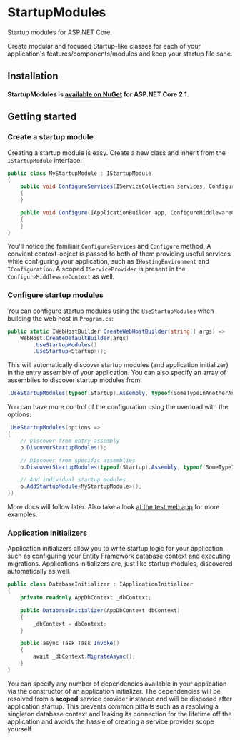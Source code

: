 # StartupModules
Startup modules for ASP.NET Core.

Create modular and focused Startup-like classes for each of your application's features/components/modules and keep your startup file sane.

## Installation

#### StartupModules is [available on NuGet](https://www.nuget.org/packages/StartupModules) for ASP.NET Core 2.1.

## Getting started

### Create a startup module

Creating a startup module is easy. Create a new class and inherit from the `IStartupModule` interface:

```cs
public class MyStartupModule : IStartupModule
{
    public void ConfigureServices(IServiceCollection services, ConfigureServicesContext context)
    {
    }

    public void Configure(IApplicationBuilder app, ConfigureMiddlewareContext context)
    {
    }
}
```

You'll notice the familiair `ConfigureServices` and `Configure` method. A convient context-object is passed to both of them providing useful services while configuring your application, such as `IHostingEnvironment` and `IConfiguration`. A scoped `IServiceProvider` is present in the `ConfigureMiddlewareContext` as well.

### Configure startup modules

You can configure startup modules using the `UseStartupModules` when building the web host in `Program.cs`:

```cs
public static IWebHostBuilder CreateWebHostBuilder(string[] args) =>
    WebHost.CreateDefaultBuilder(args)
        .UseStartupModules()
        .UseStartup<Startup>();
```

This will automatically discover startup modules (and application initializer) in the entry assembly of your application. You can also specify an array of assemblies to discover startup modules from:

```cs
.UseStartupModules(typeof(Startup).Assembly, typeof(SomeTypeInAnotherAssembly).Assembly)
```

You can have more control of the configuration using the overload with the options:

```cs
.UseStartupModules(options =>
{
    // Discover from entry assembly
    o.DiscoverStartupModules();

    // Discover from specific assemblies
    o.DiscoverStartupModules(typeof(Startup).Assembly, typeof(SomeTypeInAnotherAssembly).Assembly);

    // Add individual startup modules
    o.AddStartupModule<MyStartupModule>();
})
```

More docs will follow later. Also take a look [at the test web app](https://github.com/henkmollema/StartupModules/tree/master/test/TestWebApp) for more examples.

### Application Initializers
Application initializers allow you to write startup logic for your application, such as configuring your Entity Framework database context and executing migrations. Applications initializers are, just like startup modules, discovered automatically as well.

```cs
public class DatabaseInitializer : IApplicationInitializer
{
    private readonly AppDbContext _dbContext;

    public DatabaseInitializer(AppDbContext dbContext)
    {
        _dbContext = dbContext;
    }

    public async Task Task Invoke()
    {
        await _dbContext.MigrateAsync();
    }
}
```

You can specify any number of dependencies available in your application via the constructor of an application initializer. The dependencies will be resolved from a **scoped** service provider instance and will be disposed after application startup. This prevents common pitfalls such as a resolving a singleton database context and leaking its connection for the lifetime off the application and avoids the hassle of creating a service provider scope yourself.